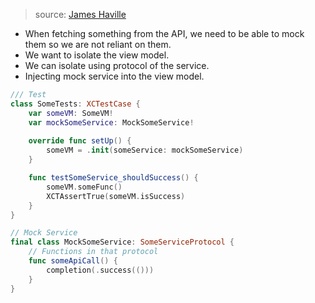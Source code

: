 > source: [James Haville](https://www.youtube.com/watch?v=kHtEtAP4DNA)
- When fetching something from the API, we need to be able to mock them so we are not reliant on them.
- We want to isolate the view model.
- We can isolate using protocol of the service.
- Injecting mock service into the view model.

```swift
/// Test
class SomeTests: XCTestCase {
	var someVM: SomeVM!
	var mockSomeService: MockSomeService!
	
	override func setUp() {
		someVM = .init(someService: mockSomeService)
	}

	func testSomeService_shouldSuccess() {
		someVM.someFunc()
		XCTAssertTrue(someVM.isSuccess)
	}
}
```

```swift
// Mock Service
final class MockSomeService: SomeServiceProtocol {
	// Functions in that protocol
	func someApiCall() {
		completion(.success(()))
	}
}
```

